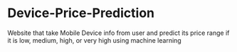 # Device-Price-Prediction
Website that take Mobile Device info from user and predict its price range if it is low, medium, high, or very high using machine learning
